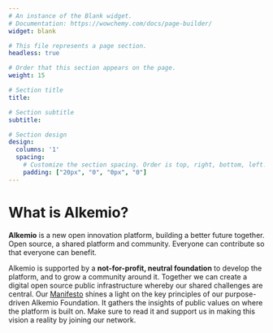 ```yaml
---
# An instance of the Blank widget.
# Documentation: https://wowchemy.com/docs/page-builder/
widget: blank

# This file represents a page section.
headless: true

# Order that this section appears on the page.
weight: 15

# Section title
title: 

# Section subtitle
subtitle: 

# Section design
design:
  columns: '1'
  spacing:
    # Customize the section spacing. Order is top, right, bottom, left.
    padding: ["20px", "0", "0px", "0"]
---
```

# What is Alkemio?

**Alkemio** is a new open innovation platform, building a better future together. Open source, a shared platform and community. Everyone can contribute so that everyone can benefit.

Alkemio is supported by a **not-for-profit, neutral foundation** to develop the platform, and to grow  a community around it. Together we can create a digital open source public infrastructure whereby our shared challenges are central. Our <a href="https://www.alkemio.foundation/manifesto/">Manifesto</a> shines a light on the key principles of our purpose-driven Alkemio Foundation. It gathers the insights of public values on where the platform is built on.  Make sure to read it and support us in making this vision a reality by joining our network. 


